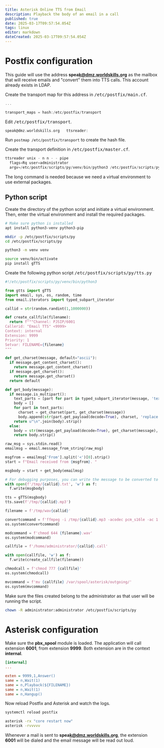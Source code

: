 ```yaml
---
title: Asterisk Online TTS from Email
description: Playback the body of an email in a call
published: true
date: 2025-03-17T09:57:54.054Z
tags: linux
editor: markdown
dateCreated: 2025-03-17T09:57:54.054Z
---
```


# Postfix configuration

This guide will use the address **spea<span>k@dmz.worldskills.o</span>rg** as the mailbox that will receive emails and "convert" them into TTS calls. This account already exists in LDAP.

Create the transport map for this address in <kbd>/etc/postfix/main.cf</kbd>.

```c
...

transport_maps = hash:/etc/postfix/transport
```

Edit <kbd>/etc/postfix/transport</kbd>.

```c
speak@dmz.worldskills.org   ttsreader:
```

Run `postmap /etc/postfix/transport` to create the hash file.

Create the transport definition in <kbd>/etc/postfix/master.cf</kbd>.

```c
ttsreader unix - n n - - pipe
  flags=Rq user=administrator
  argv=/etc/postfix/scripts/py/venv/bin/python3 /etc/postfix/scripts/py/tts.py
```

The long command is needed because we need a virtual environment to use external packages.

## Python script

Create the directory of the python script and initiate a virtual environment. Then, enter the virtual environment and install the required packages.

```bash
# Make sure python is installed
apt install python3-venv python3-pip

mkdir -p /etc/postfix/scripts/py
cd /etc/postfix/scripts/py

python3 -m venv venv

source venv/bin/activate
pip install gTTS
```

Create the following python script <kbd>/etc/postfix/scripts/py/tts.py</kbd>

```py
#!/etc/postfix/scripts/py/venv/bin/python3

from gtts import gTTS
import email, sys, os, random, time
from email.iterators import typed_subpart_iterator

callid = str(random.randint(1,1000000))

def create_callfile(filename):
  return f"""Channel: PJSIP/6001
Callerid: "Email TTS" <9999>
Context: internal
Extension: 9999
Priority: 1
Setvar: FILENAME={filename}
"""

def get_charset(message, default="ascii"):
  if message.get_content_charset():
    return message.get_content_charset()
  if message.get_charset():
    return message.get_charset()
  return default

def get_body(message):
  if message.is_multipart():
    text_parts = [part for part in typed_subpart_iterator(message, 'text', 'plain')]
    body = []
    for part in text_parts:
      charset = get_charset(part, get_charset(message))
      body.append(str(part.get_payload(decode=True), charset, 'replace'))
    return u"\n".join(body).strip()
  else:
    body = str(message.get_payload(decode=True), get_charset(message), 'replace')
    return body.strip()

raw_msg = sys.stdin.read()
emailmsg = email.message_from_string(raw_msg)

msgfrom = emailmsg['From'].split('<')[0].strip()
start = f"Email received from {msgfrom}. "

msgbody = start + get_body(emailmsg)

# For debugging purposes, you can write the message to be converted to speech into a txt file.
with open(f'/tmp/{callid}.txt', 'w') as f:
  f.write(msgbody)

tts = gTTS(msgbody)
tts.save(f'/tmp/{callid}.mp3')

filename = f'/tmp/wav{callid}'

convertcommand = f'ffmpeg -i /tmp/{callid}.mp3 -acodec pcm_s16le -ac 1 -ar 8000 {filename}.wav'
os.system(convertcommand)

modcommand = f'chmod 644 {filename}.wav'
os.system(modcommand)

callfile = f'/home/administrator/{callid}.call'

with open(callfile, 'w') as f:
  f.write(create_callfile(filename))

chmodcall = f'chmod 777 {callfile}'
os.system(chmodcall)

mvcommand = f'mv {callfile} /var/spool/asterisk/outgoing/'
os.system(mvcommand)
```

Make sure the files created belong to the administrator as that user will be running the script.

```bash
chown -R administrator:administrator /etc/postfix/scripts/py
```

# Asterisk configuration

Make sure the **pbx_spool** module is loaded. The application will call extension **6001**, from extension **9999**. Both extension are in the context **internal**.

```ini
[internal]
...

exten = 9999,1,Answer()
same = n,Wait(1)
same = n,Playback(${FILENAME})
same = n,Wait(1)
same = n,Hangup()
```

Now reload Postfix and Asterisk and watch the logs.

```bash
systemctl reload postfix

asterisk -rx "core restart now"
asterisk -rvvvvv
```

Whenever a mail is sent to **spea<span>k@dmz.worldskills.o</span>rg**, the extension **6001** will be dialed and the email message will be read out loud.